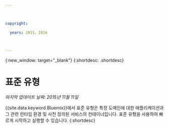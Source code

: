 ```yaml
---

 

copyright:

  years: 2015，2016

 

---
```


{:new_window: target="_blank"}
{:shortdesc: .shortdesc}

# 표준 유형
*마지막 업데이트 날짜: 2015년 11월 11일*

{{site.data.keyword.Bluemix}}에서 표준 유형은
특정 도메인에 대한 애플리케이션과 그 관련 런타임 환경 및
사전 정의된 서비스의 컨테이너입니다. 표준 유형을 사용하여 빠르게 시작하고 실행할 수 있습니다. {:shortdesc}
